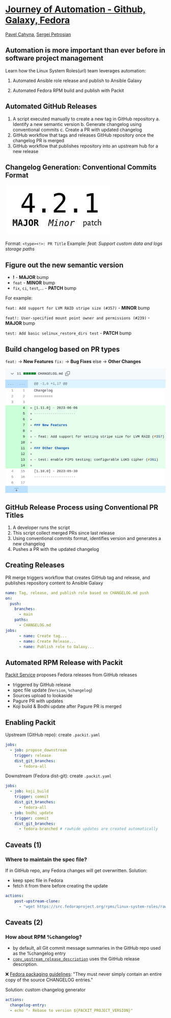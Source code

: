 <!--
theme: gaia
class:
 - invert
headingDivider: 2 
paginate: true
-->

<!--
_class:
 - lead
 - invert
-->
<style>
{
  font-size: 30px
}
</style>

# [Journey of Automation - Github, Galaxy, Fedora](https://spetrosi.github.io/release_automation_devconf2023)

[Pavel Cahyna](mailto:pcahyna@redhat.com), [Sergei Petrosian](mailto:spetrosi@redhat.com)

## Automation is more important than ever before in software project management

<!-- Being able to automate the low level, labor intensive parts of project management is critical. There are many tools in the Fedora and Github ecosystems that facilitate project management, such as GitHub workflows, Packit, and more. -->

Learn how the Linux System Roles(url) team leverages automation:
1. Automated Ansible role release and publish to Ansible Galaxy
<!-- 2. Automated Ansible collection build, publish and release to Galaxy -->
2. Automated Fedora RPM build and publish with Packit
<!--
Comments for the slide for the presenters
For slies syntax examples use https://github.com/ralexander-phi/marp-to-pages/blob/main/README.md and https://github.com/spetrosi/jak_psat_moderni_ucebnice/blob/dev/README.md
-->

## Automated GitHub Releases

1. A script executed manually to create a new tag in GitHub repository
    a. Identify a new semantic version
    b. Generate changelog using conventional commits
    c. Create a PR with updated changelog
2. GitHub workflow that tags and releases GitHub repository once the changelog PR is merged
3. GitHub workflow that publishes repository into an upstream hub for a new release
<!-- 3. Cron-like daily GitHub workflow that collects and publishes content from multiple repositories if any repository has an update -->

## Changelog Generation: Conventional Commits Format

![](img/semver.jpg)

Format:
`<type><!>: PR Title`
Example:
*feat: Support custom data and logs storage paths*

## Figure out the new semantic version

- **!** - **MAJOR** bump
- `feat` - **MINOR** bump
- `fix`, `ci`, `test`,… - **PATCH** bump

For example:

`feat: Add support for LVM RAID stripe size (#357)` - **MINOR** bump

`feat!: User-specified mount point owner and permissions (#239)` - **MAJOR** bump

`test: Add basic selinux_restore_dirs test` - **PATCH** bump

## Build changelog based on PR types

`feat:` -> **New Features**
`fix:` -> **Bug Fixes**
else -> **Other Changes**

<!-- ![w:600 h:400](img/new_changelog.png) -->
![bg right:60% contain](img/changelog.png)

## GitHub Release Process using Conventional PR Titles

1. A developer runs the script
2. This script collect merged PRs since last release
3. Using conventional commits format, identifies version and generates a new changelog
4. Pushes a PR with the updated changelog

## Creating Releases

PR merge triggers workflow that creates GitHub tag and release, and publishes repository content to Ansible Galaxy

```yaml
name: Tag, release, and publish role based on CHANGELOG.md push
on:
  push:
    branches:
      - main
    paths:
      - CHANGELOG.md
jobs:
      - name: Create tag...
      - name: Create Release...
      - name: Publish role to Galaxy...
```

## Automated RPM Release with Packit

[Packit Service](https://packit.dev/docs/guide/) proposes Fedora releases from GitHub releases

- triggered by GitHub release
- spec file update (`Version`, `%changelog`)
- Sources upload to lookaside
- Pagure PR with updates
- Koji build & Bodhi update after Pagure PR is merged

## Enabling Packit
<style scoped>
{
     font-size: 24px
}
</style>
Upstream (GitHub repo): create `.packit.yaml`
```yaml
jobs:
  - job: propose_downstream
    trigger: release
    dist_git_branches:
      - fedora-all
```
Downstream (Fedora dist-git):  create `.packit.yaml`
```yaml
jobs:
  - job: koji_build
    trigger: commit
    dist_git_branches:
      - fedora-all
  - job: bodhi_update
    trigger: commit
    dist_git_branches:
      - fedora-branched # rawhide updates are created automatically
```
## Caveats (1)
<style scoped>
{
     font-size: 24px
}
</style>

### Where to maintain the spec file?
If in GitHub repo, any Fedora changes will get overwritten.
Solution:
- keep spec file in Fedora
- fetch it from there before creating the update
```yaml
actions:
    post-upstream-clone:
      - "wget https://src.fedoraproject.org/rpms/linux-system-roles/raw/rawhide/f/linux-system-roles.spec -O linux-system-roles.spec"

```
## Caveats (2)
<style scoped>
{
     font-size: 24px
}
</style>

### How about RPM %changelog?

- by default, all Git commit message summaries in the GitHub repo
 used as the %changelog entry
- [`copy_upstream_release_description`](https://packit.dev/docs/configuration/#copy_upstream_release_description)
  uses the GitHub release description.

❌
[Fedora packaging guidelines](https://docs.fedoraproject.org/en-US/packaging-guidelines/manual-changelog/):
"They must never simply contain an entire copy of the source CHANGELOG entries."

Solution: custom changelog generator
```yaml
actions:
  changelog-entry:
  - echo "- Rebase to version ${PACKIT_PROJECT_VERSION}"
```

